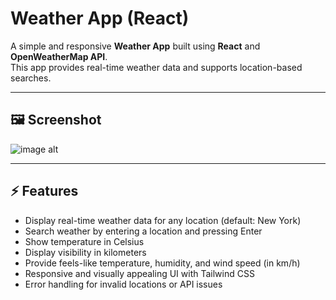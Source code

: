 # Weather App (React)

A simple and responsive **Weather App** built using **React** and **OpenWeatherMap API**.  
This app provides real-time weather data and supports location-based searches.

---

## 🖼 Screenshot

![image alt]()

---

## ⚡ Features

- Display real-time weather data for any location (default: New York)
- Search weather by entering a location and pressing Enter
- Show temperature in Celsius
- Display visibility in kilometers
- Provide feels-like temperature, humidity, and wind speed (in km/h)
- Responsive and visually appealing UI with Tailwind CSS
- Error handling for invalid locations or API issues
